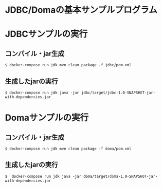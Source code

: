 JDBC/Domaの基本サンプルプログラム
================================

# JDBCサンプルの実行

## コンパイル・jar生成

```
$ docker-compose run jdk mvn clean package -f jdbc/pom.xml
```

## 生成したjarの実行

```
$ docker-compose run jdk java -jar jdbc/target/jdbc-1.0-SNAPSHOT-jar-with-dependencies.jar 
```

# Domaサンプルの実行

## コンパイル・jar生成

```
$ docker-compose run jdk mvn clean package -f doma/pom.xml
```

## 生成したjarの実行

```
$  docker-compose run jdk java -jar doma/target/doma-1.0-SNAPSHOT-jar-with-dependencies.jar  
```

